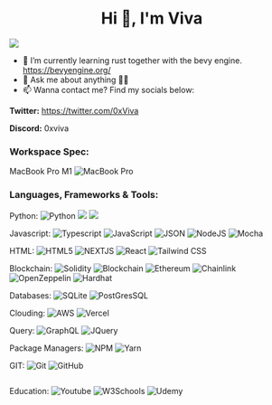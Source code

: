 <h1 align="center">Hi 👋, I'm Viva</h1>
<img src="https://user-images.githubusercontent.com/73097560/115834477-dbab4500-a447-11eb-908a-139a6edaec5c.gif">


- 🌱 I’m currently learning rust together with the bevy engine. https://bevyengine.org/
- 💬 Ask me about anything 👨‍💻
- 📫 Wanna contact me? Find my socials below:
  
**Twitter:** https://twitter.com/0xViva 

**Discord:** 0xviva

<h3>Workspace Spec:</h3>
<p>
MacBook Pro M1 <img alt="MacBook Pro" src="https://img.shields.io/badge/apple%20silicon-333333?style=for-the-badge&logo=apple&logoColor=white"/>


</p>



<h3 align="left">Languages, Frameworks & Tools:</h3>
<p align="center"> 

Python:
  <img alt="Python" src="https://img.shields.io/badge/python-%2314354C.svg?&style=for-the-badge&logo=python&logoColor=white"/>
    <img src="https://img.shields.io/badge/Pandas-2C2D72?style=for-the-badge&logo=pandas&logoColor=white" /> 
     <img src="https://img.shields.io/badge/Flask-000000?style=for-the-badge&logo=flask&logoColor=white" />   

Javascript:
  <img alt="Typescript" src="https://img.shields.io/badge/TypeScript-007ACC?style=for-the-badge&logo=typescript&logoColor=white"/>
  <img alt="JavaScript" src="https://img.shields.io/badge/javascript-%23323330.svg?&style=for-the-badge&logo=javascript&logoColor=%23F7DF1E"/>
  <img alt="JSON" src="https://img.shields.io/badge/json-5E5C5C?style=for-the-badge&logo=json&logoColor=white"/>
  <img alt="NodeJS" src="https://img.shields.io/badge/node.js-%2343853D.svg?&style=for-the-badge&logo=node.js&logoColor=white"/>
<img alt="Mocha" src="https://img.shields.io/badge/Mocha-8D6748?style=for-the-badge&logo=Mocha&logoColor=white"/>

HTML:
   <img alt="HTML5" src="https://img.shields.io/badge/html5-%23E34F26.svg?&style=for-the-badge&logo=html5&logoColor=white"/>
   <img alt="NEXTJS" src="https://img.shields.io/badge/next.js-000000?style=for-the-badge&logo=nextdotjs&logoColor=white"/>
  <img alt="React" src="https://img.shields.io/badge/react-%2320232a.svg?&style=for-the-badge&logo=react&logoColor=%2361DAFB"/>
 <img alt="Tailwind CSS" src="https://img.shields.io/badge/Tailwind_CSS-38B2AC?style=for-the-badge&logo=tailwind-css&logoColor=white"/>

Blockchain:
  <img alt="Solidity" src="https://img.shields.io/badge/Solidity-e6e6e6?style=for-the-badge&logo=solidity&logoColor=black"/>
  <img alt="Blockchain" src="https://img.shields.io/badge/Blockchain.com-121D33?logo=blockchaindotcom&logoColor=fff&style=for-the-badge"/>
  <img alt="Ethereum" src="https://img.shields.io/badge/Ethereum-3C3C3D?style=for-the-badge&logo=Ethereum&logoColor=white"/>
  <img alt="Chainlink" src="https://img.shields.io/badge/chainlink-375BD2?style=for-the-badge&logo=chainlink&logoColor=white"/>
  <img alt="OpenZeppelin" src="https://img.shields.io/badge/OpenZeppelin-4E5EE4?logo=OpenZeppelin&logoColor=fff&style=for-the-badge"/>
  <img alt="Hardhat" src="https://img.shields.io/badge/Hardhat-fff100?logo=hardhat.svg&logoColor=fff&style=for-the-badge"/>

Databases:
<img alt="SQLite" src="https://img.shields.io/badge/SQLite-07405E?style=for-the-badge&logo=sqlite&logoColor=white"/>
<img alt="PostGresSQL" src="https://img.shields.io/badge/PostgreSQL-316192?style=for-the-badge&logo=postgresql&logoColor=white"/>

Clouding:
<img alt="AWS" src="https://img.shields.io/badge/Amazon_AWS-FF9900?style=for-the-badge&logo=amazonaws&logoColor=white"/>
<img alt="Vercel" src="https://img.shields.io/badge/Vercel-000000?style=for-the-badge&logo=vercel&logoColor=white"/>

Query:
<img alt="GraphQL" src="https://img.shields.io/badge/GraphQl-E10098?style=for-the-badge&logo=graphql&logoColor=white"/>
<img alt="JQuery" src="https://img.shields.io/badge/Mocha-8D6748?style=for-the-badge&logo=Mocha&logoColor=white"/>

Package Managers:
<img alt="NPM" src="https://img.shields.io/badge/npm-CB3837?style=for-the-badge&logo=npm&logoColor=white"/>
<img alt="Yarn" src="https://img.shields.io/badge/Yarn-2C8EBB?style=for-the-badge&logo=yarn&logoColor=white"/>

GIT:
  <img alt="Git" src="https://img.shields.io/badge/git-%23F05033.svg?&style=for-the-badge&logo=git&logoColor=white"/>
  <img alt="GitHub" src="https://img.shields.io/badge/github-%23121011.svg?&style=for-the-badge&logo=github&logoColor=white"/>
</p>
<img alt="" src=""/>

Education:
<img alt="Youtube" src="https://img.shields.io/badge/YouTube-FF0000?style=for-the-badge&logo=youtube&logoColor=white"/>
<img alt="W3Schools" src="https://img.shields.io/badge/W3Schools-04AA6D?style=for-the-badge&logo=W3Schools&logoColor=white"/>
<img alt="Udemy" src="https://img.shields.io/badge/Udemy-EC5252?style=for-the-badge&logo=Udemy&logoColor=white"/>

<br/> <br/>

